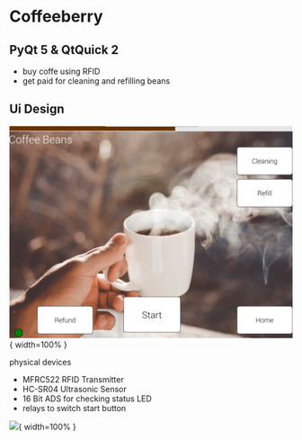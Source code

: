 # Coffeeberry 


## PyQt 5 & QtQuick 2 

 - buy coffe using RFID
 - get paid for cleaning and refilling beans


## Ui Design 

![](Pictures/uidesign.jpg){ width=100% }

physical devices

 - MFRC522 RFID Transmitter
 - HC-SR04 Ultrasonic Sensor
 - 16 Bit ADS for checking status LED
 - relays to switch start button

![](Pictures/coffeeberry.jpg){ width=100% }

